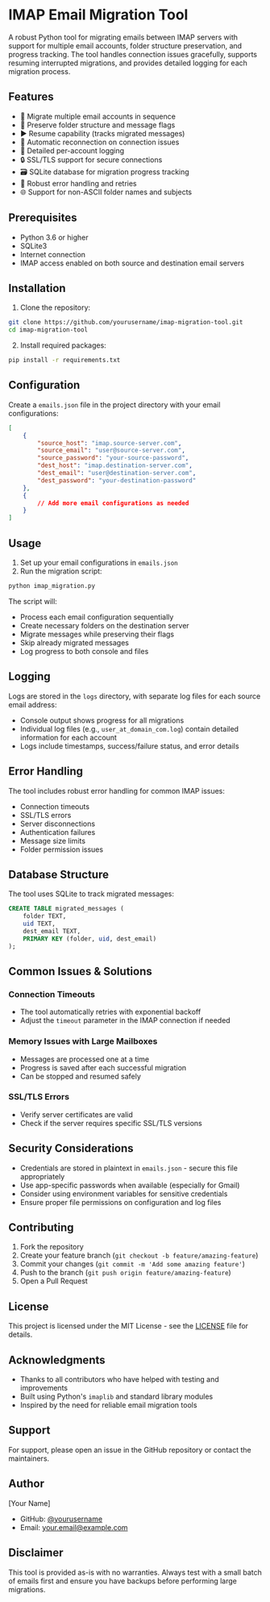 # IMAP Email Migration Tool

A robust Python tool for migrating emails between IMAP servers with support for multiple email accounts, folder structure preservation, and progress tracking. The tool handles connection issues gracefully, supports resuming interrupted migrations, and provides detailed logging for each migration process.

## Features

- 📧 Migrate multiple email accounts in sequence
- 📁 Preserve folder structure and message flags
- ▶️ Resume capability (tracks migrated messages)
- 🔄 Automatic reconnection on connection issues
- 📝 Detailed per-account logging
- 🔒 SSL/TLS support for secure connections
- 🗃️ SQLite database for migration progress tracking
- 💪 Robust error handling and retries
- 🌐 Support for non-ASCII folder names and subjects

## Prerequisites

- Python 3.6 or higher
- SQLite3
- Internet connection
- IMAP access enabled on both source and destination email servers

## Installation

1. Clone the repository:
```bash
git clone https://github.com/yourusername/imap-migration-tool.git
cd imap-migration-tool
```

2. Install required packages:
```bash
pip install -r requirements.txt
```

## Configuration

Create a `emails.json` file in the project directory with your email configurations:

```json
[
    {
        "source_host": "imap.source-server.com",
        "source_email": "user@source-server.com",
        "source_password": "your-source-password",
        "dest_host": "imap.destination-server.com",
        "dest_email": "user@destination-server.com",
        "dest_password": "your-destination-password"
    },
    {
        // Add more email configurations as needed
    }
]
```

## Usage

1. Set up your email configurations in `emails.json`
2. Run the migration script:
```bash
python imap_migration.py
```

The script will:
- Process each email configuration sequentially
- Create necessary folders on the destination server
- Migrate messages while preserving their flags
- Skip already migrated messages
- Log progress to both console and files

## Logging

Logs are stored in the `logs` directory, with separate log files for each source email address:
- Console output shows progress for all migrations
- Individual log files (e.g., `user_at_domain_com.log`) contain detailed information for each account
- Logs include timestamps, success/failure status, and error details

## Error Handling

The tool includes robust error handling for common IMAP issues:
- Connection timeouts
- SSL/TLS errors
- Server disconnections
- Authentication failures
- Message size limits
- Folder permission issues

## Database Structure

The tool uses SQLite to track migrated messages:
```sql
CREATE TABLE migrated_messages (
    folder TEXT,
    uid TEXT,
    dest_email TEXT,
    PRIMARY KEY (folder, uid, dest_email)
);
```

## Common Issues & Solutions

### Connection Timeouts
- The tool automatically retries with exponential backoff
- Adjust the `timeout` parameter in the IMAP connection if needed

### Memory Issues with Large Mailboxes
- Messages are processed one at a time
- Progress is saved after each successful migration
- Can be stopped and resumed safely

### SSL/TLS Errors
- Verify server certificates are valid
- Check if the server requires specific SSL/TLS versions

## Security Considerations

- Credentials are stored in plaintext in `emails.json` - secure this file appropriately
- Use app-specific passwords when available (especially for Gmail)
- Consider using environment variables for sensitive credentials
- Ensure proper file permissions on configuration and log files

## Contributing

1. Fork the repository
2. Create your feature branch (`git checkout -b feature/amazing-feature`)
3. Commit your changes (`git commit -m 'Add some amazing feature'`)
4. Push to the branch (`git push origin feature/amazing-feature`)
5. Open a Pull Request

## License

This project is licensed under the MIT License - see the [LICENSE](LICENSE) file for details.

## Acknowledgments

- Thanks to all contributors who have helped with testing and improvements
- Built using Python's `imaplib` and standard library modules
- Inspired by the need for reliable email migration tools

## Support

For support, please open an issue in the GitHub repository or contact the maintainers.

## Author

[Your Name]
- GitHub: [@yourusername](https://github.com/yourusername)
- Email: your.email@example.com

## Disclaimer

This tool is provided as-is with no warranties. Always test with a small batch of emails first and ensure you have backups before performing large migrations.
